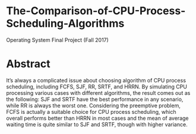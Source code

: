 # The-Comparison-of-CPU-Process-Scheduling-Algorithms
Operating System Final Project (Fall 2017)

# Abstract
It’s always a complicated issue about choosing algorithm of CPU process scheduling, including FCFS, SJF, RR, SRTF, and HRRN. By simulating CPU processing various cases with different algorithms, the result comes out as the following: SJF and SRTF have the best performance in any scenario, while RR is always the worst one. Considering the preemptive problem, FCFS is actually a suitable choice for CPU process scheduling, which overall performs better than HRRN in most cases and the mean of average waiting time is quite similar to SJF and SRTF, though with higher variance.
